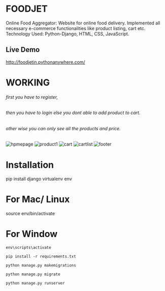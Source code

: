 # FOODJET
Online Food Aggregator: 
Website for online food delivery.
Implemented all necessary e-commerce functionalities like product listing, cart etc.
Technology Used: Python-Django, HTML, CSS, JavaScript.
## Live Demo
http://foodjetin.pythonanywhere.com/

# WORKING 
###### first you have to register,
###### then you have to login else you dont able to add product to cart. 
###### other wise you can only see all the products and price.

![hpmepage](https://user-images.githubusercontent.com/92264484/185748981-9d9217a7-6f21-4c61-956c-13ed35996466.JPG)
![product1](https://user-images.githubusercontent.com/92264484/185749024-4ebf6513-9a9c-4095-b127-d8276bb63048.JPG)
![cart](https://user-images.githubusercontent.com/92264484/185749028-d533f3ad-4d77-44ae-968c-1522ea078da4.JPG)
![cartlist](https://user-images.githubusercontent.com/92264484/185749032-88867797-1350-4c71-8bf5-75279c811530.JPG)
![footer](https://user-images.githubusercontent.com/92264484/185749033-74517fdc-e4ac-4db0-a565-9d079715f153.JPG)


# Installation

pip install django
virtualenv env

# For Mac/ Linux

source env/bin/activate

# For Window
`env\scripts\activate`

`pip install -r requirements.txt`

`python manage.py makemigrations`

`python manage.py migrate`

`python manage.py runserver`

